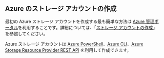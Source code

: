 ## Azure のストレージ アカウントの作成

最初の Azure ストレージ アカウントを作成する最も簡単な方法は [Azure 管理ポータル](https://manage.windowsazure.com)を利用することです。詳細については、「[ストレージ アカウントの作成](../articles/storage/storage-create-storage-account.md#create-a-storage-account)」を参照してください。

Azure ストレージ アカウントは [Azure PowerShell](../articles/storage/storage-powershell-guide-full.md)、[Azure CLI](../articles/storage/storage-azure-cli.md)、[Azure Storage Resource Provider REST API](https://msdn.microsoft.com/library/azure/mt163683.aspx) を利用して作成できます。
 

<!---HONumber=62-->